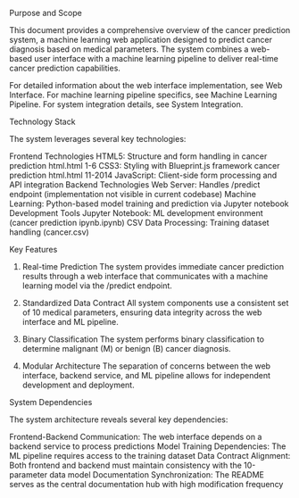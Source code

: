 Purpose and Scope

This document provides a comprehensive overview of the cancer prediction system, a machine learning web application designed to predict cancer diagnosis based on medical parameters. The system combines a web-based user interface with a machine learning pipeline to deliver real-time cancer prediction capabilities.

For detailed information about the web interface implementation, see Web Interface. For machine learning pipeline specifics, see Machine Learning Pipeline. For system integration details, see System Integration.


Technology Stack

The system leverages several key technologies:

Frontend Technologies
HTML5: Structure and form handling in 
cancer prediction html.html
1-6
CSS3: Styling with Blueprint.js framework 
cancer prediction html.html
11-2014
JavaScript: Client-side form processing and API integration
Backend Technologies
Web Server: Handles /predict endpoint (implementation not visible in current codebase)
Machine Learning: Python-based model training and prediction via Jupyter notebook
Development Tools
Jupyter Notebook: ML development environment (cancer prediction ipynb.ipynb)
CSV Data Processing: Training dataset handling (cancer.csv)


Key Features

1. Real-time Prediction
The system provides immediate cancer prediction results through a web interface that communicates with a machine learning model via the /predict endpoint.

2. Standardized Data Contract
All system components use a consistent set of 10 medical parameters, ensuring data integrity across the web interface and ML pipeline.

3. Binary Classification
The system performs binary classification to determine malignant (M) or benign (B) cancer diagnosis.

4. Modular Architecture
The separation of concerns between the web interface, backend service, and ML pipeline allows for independent development and deployment.


System Dependencies

The system architecture reveals several key dependencies:

Frontend-Backend Communication: The web interface depends on a backend service to process predictions
Model Training Dependencies: The ML pipeline requires access to the training dataset
Data Contract Alignment: Both frontend and backend must maintain consistency with the 10-parameter data model
Documentation Synchronization: The README serves as the central documentation hub with high modification frequency
